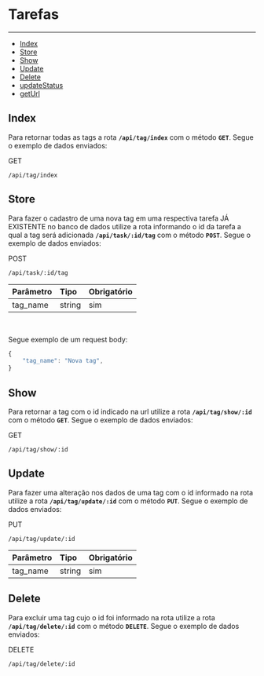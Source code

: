 # Tarefas

---

* [Index](#section-0)
* [Store](#section-1)
* [Show](#section-2)
* [Update](#section-3)
* [Delete](#section-4)
* [updateStatus](#section-5)
* [getUrl](#section-6)

<a name="section-0"></a>


## Index

Para retornar todas as tags a rota **`/api/tag/index`** com o método **`GET`**. Segue o exemplo de dados enviados:

<larecipe-badge type="primary">GET</larecipe-badge>

```http
/api/tag/index
```


<a name="section-1"></a>


## Store

Para fazer o cadastro de uma nova tag em uma respectiva tarefa JÁ EXISTENTE no banco de dados utilize a rota informando o id da tarefa a qual a tag será adicionada **`/api/task/:id/tag`** com o método **`POST`**. Segue o exemplo de dados enviados:

<larecipe-badge type="primary">POST</larecipe-badge>

```http
/api/task/:id/tag
```

| Parâmetro      | Tipo   | Obrigatório
| :-             | :-     | :-
| tag_name       | string | sim

<br>

Segue exemplo de um request body:

```javascript
{
    "tag_name": "Nova tag",
}
```

<a name="section-2"></a>


## Show

Para retornar a tag com o id indicado na url utilize a rota **`/api/tag/show/:id`** com o método **`GET`**. Segue o exemplo de dados enviados:

<larecipe-badge type="primary">GET</larecipe-badge>

```http
/api/tag/show/:id
```

<a name="section-3"></a>


## Update

Para fazer uma alteração nos dados de uma tag com o id informado na rota utilize a rota **`/api/tag/update/:id`** com o método **`PUT`**. Segue o exemplo de dados enviados:

<larecipe-badge type="primary">PUT</larecipe-badge>

```http
/api/tag/update/:id
```

| Parâmetro      | Tipo   | Obrigatório
| :-             | :-     | :-
| tag_name       | string | sim


<a name="section-4"></a>

## Delete

Para excluir uma tag cujo o id foi informado na rota utilize a rota **`/api/tag/delete/:id`** com o método **`DELETE`**. Segue o exemplo de dados enviados:

<larecipe-badge type="primary">DELETE</larecipe-badge>

```http
/api/tag/delete/:id
```
